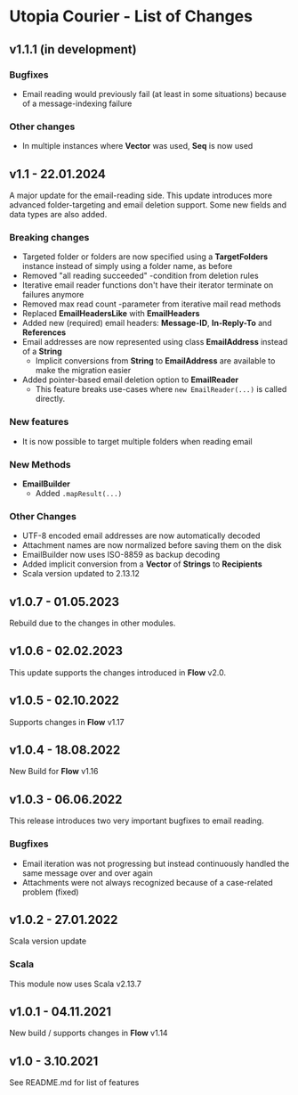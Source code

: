 # Utopia Courier - List of Changes

## v1.1.1 (in development)
### Bugfixes
- Email reading would previously fail (at least in some situations) because of a message-indexing failure
### Other changes
- In multiple instances where **Vector** was used, **Seq** is now used

## v1.1 - 22.01.2024
A major update for the email-reading side. 
This update introduces more advanced folder-targeting and email deletion support. 
Some new fields and data types are also added.
### Breaking changes
- Targeted folder or folders are now specified using a **TargetFolders** instance 
  instead of simply using a folder name, as before
- Removed "all reading succeeded" -condition from deletion rules
- Iterative email reader functions don't have their iterator terminate on failures anymore
- Removed max read count -parameter from iterative mail read methods
- Replaced **EmailHeadersLike** with **EmailHeaders**
- Added new (required) email headers: **Message-ID**, **In-Reply-To** and **References**
- Email addresses are now represented using class **EmailAddress** instead of a **String**
  - Implicit conversions from **String** to **EmailAddress** are available to make the migration easier
- Added pointer-based email deletion option to **EmailReader**
  - This feature breaks use-cases where `new EmailReader(...)` is called directly.
### New features
- It is now possible to target multiple folders when reading email
### New Methods
- **EmailBuilder**
  - Added `.mapResult(...)`
### Other Changes
- UTF-8 encoded email addresses are now automatically decoded
- Attachment names are now normalized before saving them on the disk
- EmailBuilder now uses ISO-8859 as backup decoding
- Added implicit conversion from a **Vector** of **Strings** to **Recipients**
- Scala version updated to 2.13.12

## v1.0.7 - 01.05.2023
Rebuild due to the changes in other modules.

## v1.0.6 - 02.02.2023
This update supports the changes introduced in **Flow** v2.0.

## v1.0.5 - 02.10.2022
Supports changes in **Flow** v1.17

## v1.0.4 - 18.08.2022
New Build for **Flow** v1.16

## v1.0.3 - 06.06.2022
This release introduces two very important bugfixes to email reading.
### Bugfixes
- Email iteration was not progressing but instead continuously handled the same message over and over again
- Attachments were not always recognized because of a case-related problem (fixed)

## v1.0.2 - 27.01.2022
Scala version update
### Scala
This module now uses Scala v2.13.7

## v1.0.1 - 04.11.2021
New build / supports changes in **Flow** v1.14

## v1.0 - 3.10.2021
See README.md for list of features
